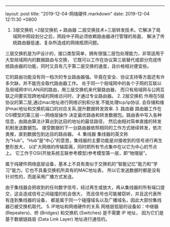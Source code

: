 ---
layout: post
title:  "2019-12-04-网络硬件.markdown"
date:   2019-12-04 12:11:30 +0800

1. 3层交换机
=2层交换机 + 路由器
二层交换技术+三层转发技术。它解决了局域网中网段划分之后，网段中子网必须依赖路由器进行管理的局面，
解决了传统路由器低速、复杂所造成的网络瓶颈问题。

三层交换机是为IP设计的，接口类型简单，拥有很强二层包处理能力，非常适用于大型局域网内的数据路由与交换，
它既可以工作在协议第三层替代或部分完成传统路由器的功能，同时又具有几乎第二层交换的速度，且价格相对便宜些。

它的路由功能没有同一档次的专业路由器强。毕竟在安全、协议支持等方面还有许多欠缺，并不能完全取代路由器工作。
处于同一个局域网中的各个子网的互联以及局域网中VLAN间的路由，用三层交换机来代替路由器，
而只有局域网与公网互联之间要实现跨地域的网络访问时，才通过专业路由器。
2. 2层交换机
作用在5层协议的第二层,通过mac地址进行网络识别和分发.不能处理tcp/ip协议.
会存储和维护mac地址和交换机端口的对应关系,提升数据转发效率.
3. 路由器
路由器工作在OSI模型的第三层---网络层操作
决定最优路由和转发数据包。路由表中写入各种信息，由路由算法计算出到达目的地址的最佳路径，
然后由相对简单直接的转发机制发送数据包。
接受数据的下一台路由器依照相同的工作方式继续转发，依次类推，直到数据包到达目的路由器。
4. 集线器
集线器的英文称为“Hub”。“Hub”是“中心”的意思，集线器的主要功能是对接收到的信号进行再生整形放大，
以扩大网络的传输距离，同时把所有节点集中在以它为中心的节点上。
它工作于OSI(开放系统互联参考模型)参考模型第一层，即“物理层”。

属于纯硬件网络底层设备，基本上不具有类似于交换机的"智能记忆"能力和"学习"能力。它也不具备交换机所具有的MAC地址表，
所以它发送数据时都是没有针对性的，而是采用广播方式发送。

由于集线器会把收到的任何数字信号，经过再生或放大，再从集线器的所有端口提交，这会造成信号之间碰撞的机会很大，
而且信号也可能被窃听，并且这代表所有连到集线器的设备，
都是属于同一个碰撞域名以及广播域名，因此大部份集线器已被交换机取代。
5. IP地址和网络硬件的关系
网络层低层的设备如：中继器 (Repeaters)、桥 (Bridges) 和交换机 (Switches) 是不需要 IP 地址，
因为它们是基于数据链路层 (Data Link Layer) 地址进行通信的。
 
    